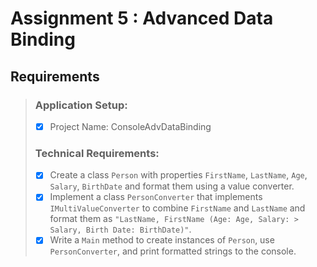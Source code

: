 # Assignment 5 : Advanced Data Binding

## Requirements

> ### Application Setup:
>
> - [x] Project Name: ConsoleAdvDataBinding
>
> ### Technical Requirements:
>
> - [x] Create a class `Person` with properties `FirstName`, `LastName`, `Age`, `Salary`,  `BirthDate` and format them using a value converter.
> - [x] Implement a class `PersonConverter` that implements `IMultiValueConverter` to combine `FirstName` and `LastName` and format them as `"LastName, FirstName (Age: Age, Salary: > Salary, Birth Date: BirthDate)"`.
> - [x] Write a `Main` method to create instances of `Person`, use `PersonConverter`, and print formatted strings to the console.
